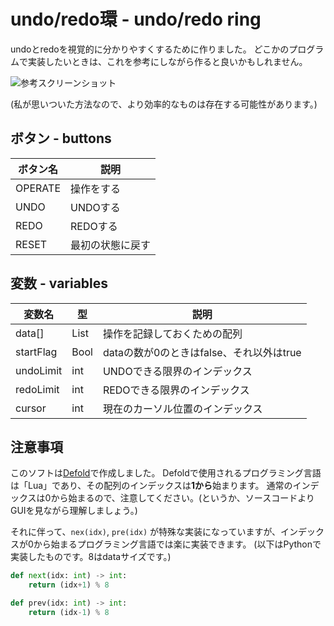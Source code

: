 # undo/redo環 - undo/redo ring
undoとredoを視覚的に分かりやすくするために作りました。
どこかのプログラムで実装したいときは、これを参考にしながら作ると良いかもしれません。

![参考スクリーンショット](https://cdn.discordapp.com/attachments/624598454387081227/993056556495159346/unknown.png)

(私が思いついた方法なので、より効率的なものは存在する可能性があります。)


## ボタン - buttons
|ボタン名|説明|
|-|-|
|OPERATE|操作をする|
|UNDO|UNDOする|
|REDO|REDOする|
|RESET|最初の状態に戻す|

## 変数 - variables
|変数名|型|説明|
|-|-|-|
|data[]|List|操作を記録しておくための配列|
|startFlag|Bool|dataの数が0のときはfalse、それ以外はtrue|
|undoLimit|int|UNDOできる限界のインデックス|
|redoLimit|int|REDOできる限界のインデックス|
|cursor|int|現在のカーソル位置のインデックス|

## 注意事項
このソフトは[Defold](https://defold.com/)で作成しました。
Defoldで使用されるプログラミング言語は「Lua」であり、その配列のインデックスは**1から**始まります。
通常のインデックスは0から始まるので、注意してください。(というか、ソースコードよりGUIを見ながら理解しましょう。)

それに伴って、`nex(idx)`, `pre(idx)` が特殊な実装になっていますが、インデックスが0から始まるプログラミング言語では楽に実装できます。
(以下はPythonで実装したものです。8はdataサイズです。)

```python
def next(idx: int) -> int:
    return (idx+1) % 8

def prev(idx: int) -> int:
    return (idx-1) % 8
```

